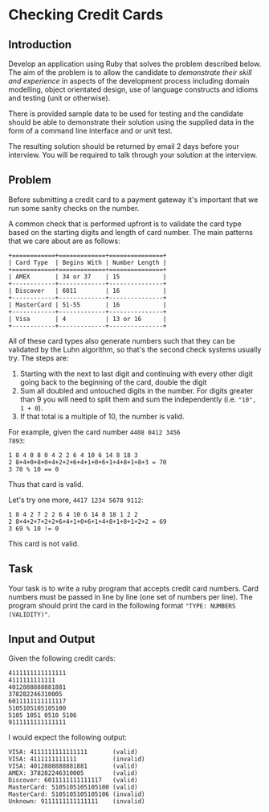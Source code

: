 # Checking Credit Cards

## Introduction

Develop an application using Ruby that solves the problem described below. The aim of the problem is to allow the candidate to *demonstrate their skill and experience* in aspects of the development process including domain modelling, object orientated design, use of language constructs and idioms and testing (unit or otherwise).

There is provided sample data to be used for testing and the candidate should be able to demonstrate their solution using the supplied data in the form of a command line interface and or unit test.

The resulting solution should be returned by email 2 days before your interview. You will be required to talk through your solution at the interview.


## Problem

Before submitting a credit card to a payment gateway it's important that we run some sanity checks on the number.

A common check that is performed upfront is to validate the card type based on the starting digits and length of card number. The main patterns that we care about are as follows:

    +============+=============+===============+
    | Card Type  | Begins With | Number Length |
    +============+=============+===============+
    | AMEX       | 34 or 37    | 15            |
    +------------+-------------+---------------+
    | Discover   | 6011        | 16            |
    +------------+-------------+---------------+
    | MasterCard | 51-55       | 16            |
    +------------+-------------+---------------+
    | Visa       | 4           | 13 or 16      |
    +------------+-------------+---------------+

All of these card types also generate numbers such that they can be validated by the Luhn algorithm, so that's the second check systems usually try. The steps are:

1. Starting with the next to last digit and continuing with every other digit going back to the beginning of the card, double the digit
2.  Sum all doubled and untouched digits in the number. For digits greater than 9 you will need to split them and sum the independently (i.e. <code>"10", 1 + 0</code>).
3. If that total is a multiple of 10, the number is valid.

For example, given the card number <code>4408 0412 3456 7893</code>:

    1 8 4 0 8 0 4 2 2 6 4 10 6 14 8 18 3
    2 8+4+0+8+0+4+2+2+6+4+1+0+6+1+4+8+1+8+3 = 70
    3 70 % 10 == 0

Thus that card is valid.

Let's try one more, <code>4417 1234 5678 9112</code>:

    1 8 4 2 7 2 2 6 4 10 6 14 8 18 1 2 2
    2 8+4+2+7+2+2+6+4+1+0+6+1+4+8+1+8+1+2+2 = 69
    3 69 % 10 != 0

This card is not valid.


## Task

Your task is to write a ruby program that accepts credit card numbers. Card numbers must be passed in line by line (one set of numbers per line). The program should print the card in the following format <code>"TYPE: NUMBERS (VALIDITY)"</code>.


## Input and Output

Given the following credit cards:

    4111111111111111
    4111111111111
    4012888888881881
    378282246310005
    6011111111111117
    5105105105105100
    5105 1051 0510 5106
    9111111111111111

I would expect the following output:

    VISA: 4111111111111111       (valid)
    VISA: 4111111111111          (invalid)
    VISA: 4012888888881881       (valid)
    AMEX: 378282246310005        (valid)
    Discover: 6011111111111117   (valid)
    MasterCard: 5105105105105100 (valid)
    MasterCard: 5105105105105106 (invalid)
    Unknown: 9111111111111111    (invalid)